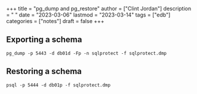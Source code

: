 +++
title = "pg_dump and pg_restore"
author = ["Clint Jordan"]
description = " "
date = "2023-03-06"
lastmod = "2023-03-14"
tags = ["edb"]
categories = ["notes"]
draft = false
+++

## Exporting a schema
```text
pg_dump -p 5443 -d db01d -Fp -n sqlprotect -f sqlprotect.dmp
```

## Restoring a schema
```text
psql -p 5444 -d db01p -f sqlprotect.dmp
```
